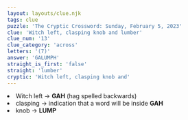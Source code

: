 ```yaml
---
layout: layouts/clue.njk
tags: clue
puzzle: 'The Cryptic Crossword: Sunday, February 5, 2023'
clue: 'Witch left, clasping knob and lumber'
clue_num: '13'
clue_category: 'across'
letters: '(7)'
answer: 'GALUMPH'
straight_is_first: 'false'
straight: 'lumber'
cryptic: 'Witch left, clasping knob and'
---
```

<li>Witch left → <b>GAH</b> (hag spelled backwards)</li>
<li>clasping → indication that a word will be inside <b>GAH</b></li>
<li>knob → <b>LUMP</b></li>